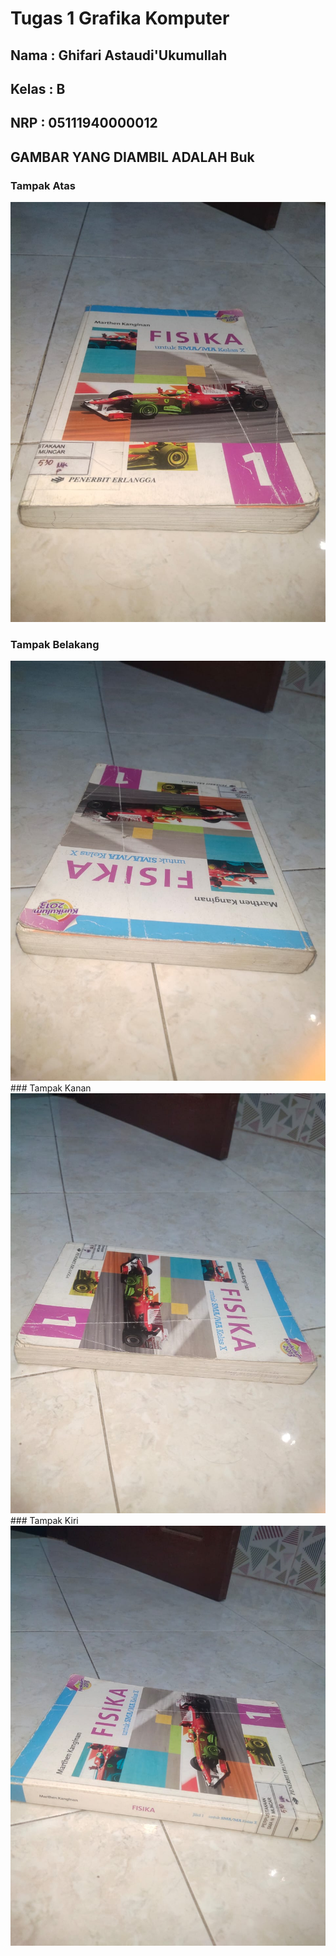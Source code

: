 # Tugas 1 Grafika Komputer
## Nama : Ghifari Astaudi'Ukumullah
## Kelas : B
## NRP : 05111940000012

## GAMBAR YANG DIAMBIL ADALAH Buk
### Tampak Atas
<img src ="images/depan atas.jpeg">

### Tampak Belakang
<img src ="images/Belakang atas.jpeg">
### Tampak Kanan
<img src ="images/kanan atas.jpeg">
### Tampak Kiri
<img src ="images/kiri atas.jpeg">
